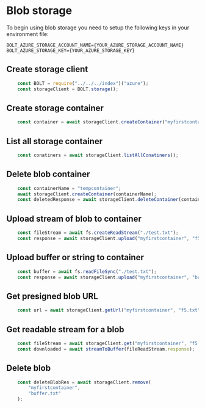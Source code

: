# Blob storage

To begin using blob storage you need to setup the following keys in your environment file:

```
BOLT_AZURE_STORAGE_ACCOUNT_NAME={YOUR_AZURE_STORAGE_ACCOUNT_NAME}
BOLT_AZURE_STORAGE_KEY={YOUR_AZURE_STORAGE_KEY}
```
## Create storage client

```javascript
    const BOLT = require("../../../index")("azure");
    const storageClient = BOLT.storage();
```

## Create storage container
```javascript
    const container = await storageClient.createContainer("myfirstcontainer");
```  

## List all storage container
```javascript
    const conatiners = await storageClient.listAllConatiners();
```

## Delete blob container
```javascript
    const containerName = "tempcontainer";
    await storageClient.createContainer(containerName);
    const deletedResponse = await storageClient.deleteContainer(containerName);
```

## Upload stream of blob to container
```javascript
    const fileStream = await fs.createReadStream("./test.txt");
    const response = await storageClient.upload("myfirstcontainer", "f5", fileStream);
```

## Upload buffer or string to container
```javascript
    const buffer = await fs.readFileSync("./test.txt");
    const response = await storageClient.upload("myfirstcontainer", "buffer", buffer);
```

## Get presigned blob URL
```javascript
    const url = await storageClient.getUrl("myfirstcontainer", "f5.txt");
```

## Get readable stream for a blob
```javascript
    const fileStream = await storageClient.get("myfirstcontainer", "f5.txt");
    const downloaded = await streamToBuffer(fileReadStream.response);
```

## Delete blob
```javascript
    const deleteBlobRes = await storageClient.remove(
        "myfirstcontainer",
        "buffer.txt"
    );
```